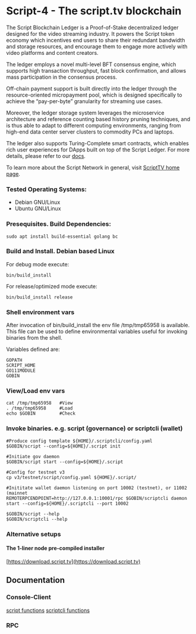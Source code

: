# Script-4 - The script.tv blockchain

The Script Blockchain Ledger is a Proof-of-Stake decentralized ledger designed for the video streaming industry.
It powers the Script token economy which incentives end users to share their redundant bandwidth and storage resources,
and encourage them to engage more actively with video platforms and content creators.

The ledger employs a novel multi-level BFT consensus engine, which supports high transaction throughput,
fast block confirmation, and allows mass participation in the consensus process.

Off-chain payment support is built directly into the ledger through the resource-oriented micropayment pool,
which is designed specifically to achieve the “pay-per-byte” granularity for streaming use cases.

Moreover, the ledger storage system leverages the microservice architecture and reference counting based history pruning techniques,
and is thus able to adapt to different computing environments, ranging from high-end data center server clusters to commodity PCs and laptops.

The ledger also supports Turing-Complete smart contracts, which enables rich user experiences for DApps built on top of 
the Script Ledger. For more details, please refer to our [docs](https://docs.script.tv).

To learn more about the Script Network in general, visit [ScriptTV home page](https://script.tv).

### Tested Operating Systems:

* Debian GNU/Linux 
* Ubuntu GNU/Linux 

### Presequisites. Build Dependencies:

	sudo apt install build-essential golang bc

### Build and Install. Debian based Linux

For debug mode execute:

	bin/build_install

For release/optimized mode execute:

	bin/build_install release

### Shell environment vars

After invocation of bin/build_install the env file /tmp/tmp65958 is available.
This file can be used to define environmental variables useful for invoking binaries from the shell.

Variables defined are:

	GOPATH
	SCRIPT_HOME
	GO111MODULE
	GOBIN


### View/Load env vars

	cat /tmp/tmp65958   #View
	. /tmp/tmp65958     #Load
	echo $GOBIN         #Check


### Invoke binaries. e.g. script (governance) or scriptcli (wallet)

	#Produce config template ${HOME}/.scriptcli/config.yaml
	$GOBIN/script --config=${HOME}/.script init

	#Initiate gov daemon
	$GOBIN/script start --config=${HOME}/.script

	#Config for testnet v3
	cp v3/testnet/script/config.yaml ${HOME}/.script/

	#Inititate wallet daemon listening on port 10002 (testnet), or 11002 (mainnet
	REMOTERPCENDPOINT=http://127.0.0.1:10001/rpc $GOBIN/scriptcli daemon start --config=${HOME}/.scriptcli --port 10002

	$GOBIN/script --help
	$GOBIN/scriptcli --help

### Alternative setups

#### The 1-liner node pre-compiled installer

[https://download.script.tv](https://download.script.tv)

## Documentation

### Console-Client

[script functions](https://github.com/scriptnetwork/script-4/tree/master/docs/commands/ledger)
[scriptcli functions](https://github.com/scriptnetwork/script-4/tree/master/docs/commands/wallet)

### RPC



